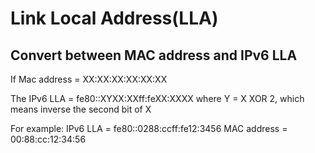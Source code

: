 # Link Local Address(LLA)

## Convert between MAC address and IPv6 LLA

If Mac address = XX:XX:XX:XX:XX:XX

The IPv6 LLA = fe80::XYXX:XXff:feXX:XXXX
where Y = X XOR 2, which means inverse the second bit of X

For example:
IPv6 LLA = fe80::0288:ccff:fe12:3456
MAC address = 00:88:cc:12:34:56
